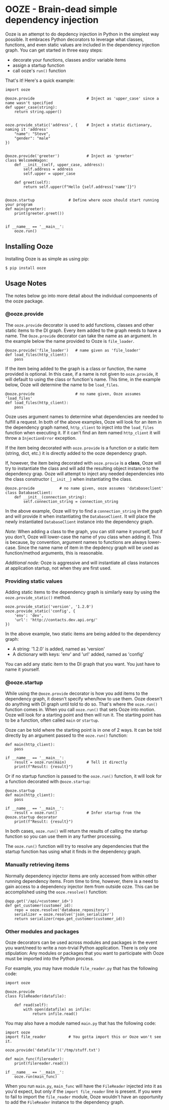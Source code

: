 # OOZE - Brain-dead simple dependency injection #

Ooze is an attempt to do depdency injection in Python in the simplest
way possible.  It embraces Python decorators to leverage what classes,
functions, and even static values are included in the dependency
injection graph.  You can get started in three easy steps:

* decorate your functions, classes and/or variable items
* assign a startup function
* call ooze's `run()` function

That's it!  Here's a quick example:

    import ooze

    @ooze.provide                       # Inject as 'upper_case' since a name wasn't specified
    def upper_case(string):
        return string.upper()


    ooze.provide_static('address', {    # Inject a static dictionary, naming it 'address'
        "name": "Steve",
        "gender": "male"
    })


    @ooze.provide('greeter')            # Inject as 'greeter'
    class WelcomeWagon:
        def __init__(self, upper_case, address):
            self.address = address
            self.upper = upper_case

        def greet(self):
            return self.upper(f"Hello {self.address['name']}")


    @ooze.startup               # Define where ooze should start running your program
    def main(greeter):
        print(greeter.greet())


    if __name__ == '__main__':
        ooze.run()


## Installing Ooze ##

Installing Ooze is as simple as using pip:

    $ pip install ooze


## Usage Notes ##

The notes below go into more detail about the individual compoenents of the ooze package.

### @ooze.provide ###

The `ooze.provide` decorator is used to add functions, classes and other static items to the
DI graph.  Every item added to the graph needs to have a name.  The `Ooze.provide` decorator
can take the name as an argument.  In the example below the name provided to Ooze is
`file_loader`.

    @ooze.provide('file_loader')   # name given as 'file_loader'
    def load_files(http_client):
        pass

If the item being added to the graph is a class or function, the name provided is optional.
In this case, if a name is not given to `ooze.provide`, it will default to using the class or
function's name.  This time, in the example below, Ooze will determine the name to be
`load_files`.

    @ooze.provide                  # no name given, Ooze assumes 'load_files'
    def load_files(http_client):
        pass

Ooze uses argument names to determine what dependencies are needed to fulfill a request.
In both of the above examples, Ooze will look for an item in the dependency graph named,
`http_client` to inject into the `load_files` function when executing it.  If it can't
find an item named `http_client` it will throw a `InjectionError` exception.

If the item being decorated with `ooze.provide` is a function or a static item (string,
dict, etc.) it is directly added to the ooze dependency graph.

If, however, the item being decorated with `ooze.provie` is a __class__, Ooze will try
to instantiate the class and will add the resulting object instance to the dependency
grap.  Ooze will attempt to inject any needed dependencies into the class
constructor (`__init__`) when instantiating the class.

    @ooze.provide           # no name given, ooze assumes 'databaseclient'
    class DatabaseClient:
        def __init__(connection_string):
            self.connection_string = connection_string

In the above example, Ooze will try to find a `connection_string` in the graph and
will provide it when instantiating the `DatabaseClient`.  It will place the newly
instantiated `DatabaseClient` instance into the dependency graph.

_Note:_ When adding a class to the graph, you can still name it yourself, but if you
don't, Ooze will lower-case the name of you class when adding it.  This is because,
by convention, argument names to functions are always lower-case.  Since the name
name of item in the depdency graph will be used as function/method arguments, this
is reasonable.

_Additional node:_  Ooze is aggressive and will instantiate all class instances at
application startup, not when they are first used.


### Providing static values ###
Adding static items to the dependency graph is similarly easy by using the
`ooze.provide_static()` method.

    ooze.provide_static('version', '1.2.0')
    ooze.provide_static('config', {
        'env': 'dev',
        'url': 'http://contacts.dev.api.org/'
    })

In the above example, two static items are being added to the dependency graph:

* A string: '1.2.0' is added, named as 'version'
* A  dictionary with keys: 'env' and 'url' added, named as 'config'

You can add any static item to the DI graph that you want.  You just have to name it
yourself.

### @ooze.startup ###

While using the `@ooze.provide` decorator is how you add items to the dependency
graph, it doesn't specify when/how to use them.  Ooze doesn't do anything with DI
graph until told to do so.  That's where the `ooze.run()` function comes in.  When
you call `ooze.run()` that sets Ooze into motion.  Ooze will look for a starting point
and then will run it.  The starting point has to be a function, often called `main` or
`startup`.

Ooze can be told where the starting point is in one of 2 ways.  It can be told directly
by an argument passed to the `ooze.run()` function:

    def main(http_client):
        pass

    if __name__ == '__main__':
        result = ooze.run(main)         # Tell it directly
        print(f"Result: {result}")

Or if no startup function is passed to the `ooze.run()` function, it will look for
a function decorated with `@ooze.startup`:

    @ooze.startup
    def main(http_client):
        pass

    if __name__ == '__main__':
        result = ooze.run()             # Infer startup from the @ooze.startup decorator
        print(f"Result: {result}")

In both cases, `ooze.run()` will return the results of calling the startup function
so you can use them in any further processing.

The `ooze.run()` function will try to resolve any dependencies that the startup function
has using what it finds in the dependency graph.


### Manually retrieving items ###
Normally dependency injector items are only accessed from within other running dependency
items.  From time to time, however, there is a need to gain access to a dependency 
injector item from outside ozze.  This can be accomplished using the `ooze.resolve()`
function:

    @app.get('/api/<customer_id>')
    def get_customer(customer_id):
        repo = ooze.resolve('database_repository')
        serializer = ooze.resolve('json_serializer')
        return serializer(repo.get_customer(customer_id))


### Other modules and packages ###

Ooze decorators can be used across modules and packages in the event you want/need to
write a non-trvial Python application.  There is only one stipulation:  Any modules or
packages that you want to participate with Ooze must be imported into the Python process.

For example, you may have module `file_reader.py` that has the following code:

    import ooze

    @ooze.provide
    class FileReader(datafile):

        def read(self):
            with open(datafile) as infile:
                return infile.read()

You may also have a module named `main.py` that has the following code:

    import ooze
    import file_reader          # You gotta import this or Ooze won't see it.

    ooze.provide('datafile')('/tmp/stuff.txt')

    def main_func(filereader):
        print(filereader.read())

    if __name__ == '__main__':
        ooze.run(main_func)

When you run `main.py`, `main_func` will have the `FileReader` injected into it as
you'd expect, but only if the `import file_reader` line is present.  If you were to
fail to import the `file_reader` module, Ooze wouldn't have an opportunity to
add the `FileReader` instance to the dependency graph.